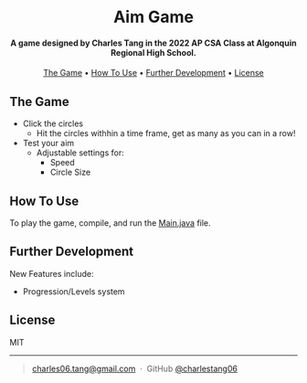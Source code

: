 
<h1 align="center">
  <br>
  Aim Game
  <br>
</h1>

<h4 align="center">A game designed by Charles Tang in the 2022 AP CSA Class at Algonquin Regional High School. </a> </h4>

<p align="center">
  <a href="The Game">The Game</a> •
  <a href="Customizability">How To Use</a> •
  <a href="#Further Development">Further Development</a> •
  <a href="#license">License</a>
</p>

## The Game

* Click the circles
	* Hit the circles withhin a time frame, get as many as you can in a row!
* Test your aim
	* Adjustable settings for:
	  * Speed
	  * Circle Size

## How To Use

To play the game, compile, and run the [Main.java](Main.java) file. 

## Further Development

New Features include:
* Progression/Levels system

## License

MIT

---

> [charles06.tang@gmail.com](charles06.tang@gmail.com) &nbsp;&middot;&nbsp;
> GitHub [@charlestang06](https://github.com/charlestang06)

